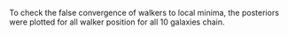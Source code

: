 To check the false convergence of walkers to local minima, the posteriors were plotted for all walker position
for all 10 galaxies chain.
